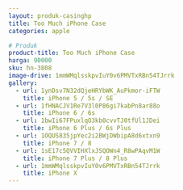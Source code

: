 ```yaml
---
layout: produk-casinghp
title: Too Much iPhone Case
categories: apple

# Produk
product-title: Too Much iPhone Case
harga: 90000
sku: hn-3808
image-drive: 1mmWMqlsskpvIuY0v6PMVTxRBn54TJrrk
gallery:
  - url: 1ynDsv7N32dQjeHRYbWK_AuPkmor-iFTW
    title: iPhone 5 / 5s / SE
  - url: 1fHNACJV1Re7V3l0P86gi7kabPn8ar88o
    title: iPhone 6 / 6s
  - url: 1bwIi67FPuxlqO3kb0cvvTJ0tfUl1JDei
    title: iPhone 6 Plus / 6s Plus
  - url: 1OQUS835jpYec2i2BWjDWbipA8d6xtxn9
    title: iPhone 7 / 8
  - url: 1sE17c5QVVIHXlxJSQOWn4_R8wPAqvM1W
    title: iPhone 7 Plus / 8 Plus
  - url: 1mmWMqlsskpvIuY0v6PMVTxRBn54TJrrk
    title: iPhone X
---
```

